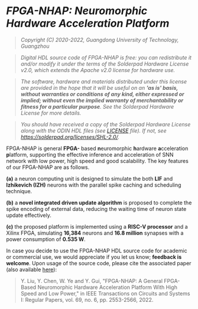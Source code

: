 # *FPGA-NHAP: Neuromorphic Hardware Acceleration Platform*

> *Copyright (C) 2020-2022, Guangdong University of Technology, Guangzhou*

> *Digital HDL source code of FPGA-NHAP is free: you can redistribute it and/or modify it under the terms of the Solderpad Hardware License v2.0, which extends the Apache v2.0 license for hardware use.*

> *The software, hardware and materials distributed under this license are provided in the hope that it will be useful on an **'as is' basis, without warranties or conditions of any kind, either expressed or implied; without even the implied warranty of merchantability or fitness for a particular purpose**. See the Solderpad Hardware License for more details.*

> *You should have received a copy of the Solderpad Hardware License along with the ODIN HDL files (see [LICENSE](LICENSE) file). If not, see <https://solderpad.org/licenses/SHL-2.0/>.*

FPGA-NHAP is general **FPGA-** based **n**euromorphic **h**ardware **a**cceleration **p**latform,  supporting the effective inference and acceleration of SNN network with low power, high speed and good scalability. The key features of our FPGA-NHAP are as follows.

**(a)** a neuron computing unit is designed to simulate the both **LIF** and **Izhikevich (IZH)** neurons with the parallel spike caching and scheduling technique. 

**(b)** a **novel integrated driven update algorithm** is proposed to complete the spike encoding of external data, reducing the waiting time of neuron state update effectively. 

**(c)** the proposed platform is implemented using a **RISC-V processor** and a Xilinx FPGA, simulating **16,384** neurons and **16.8 million** synapses with a power consumption of **0.535 W**.

In case you decide to use the FPGA-NHAP HDL source code for academic or commercial use, we would appreciate if you let us know; **feedback is welcome**. Upon usage of the source code, please cite the associated paper (also available [here](https://doi.org/10.1109/TCSI.2022.3160693)):

> Y. Liu, Y. Chen, W. Ye and Y. Gui, "FPGA-NHAP: A General FPGA-Based Neuromorphic Hardware Acceleration Platform With High Speed and Low Power," in IEEE Transactions on Circuits and Systems I: Regular Papers, vol. 69, no. 6, pp. 2553-2566, 2022.